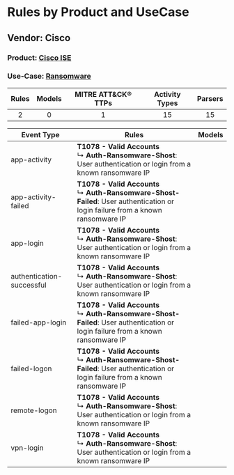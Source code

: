 Rules by Product and UseCase
============================
Vendor: Cisco
-------------
### Product: [Cisco ISE](../ds_cisco_cisco_ise.md)
### Use-Case: [Ransomware](../../../../UseCases/uc_ransomware.md)

| Rules | Models | MITRE ATT&CK® TTPs | Activity Types | Parsers |
|:-----:|:------:|:------------------:|:--------------:|:-------:|
|   2   |   0    |         1          |       15       |   15    |

| Event Type    | Rules    | Models |
| ---- | ---- | ------ |
| app-activity    | <b>T1078 - Valid Accounts</b><br> ↳ <b>Auth-Ransomware-Shost</b>: User authentication or login from a known ransomware IP    |        |
| app-activity-failed       | <b>T1078 - Valid Accounts</b><br> ↳ <b>Auth-Ransomware-Shost-Failed</b>: User authentication or login failure from a known ransomware IP |        |
| app-login    | <b>T1078 - Valid Accounts</b><br> ↳ <b>Auth-Ransomware-Shost</b>: User authentication or login from a known ransomware IP    |        |
| authentication-successful | <b>T1078 - Valid Accounts</b><br> ↳ <b>Auth-Ransomware-Shost</b>: User authentication or login from a known ransomware IP    |        |
| failed-app-login          | <b>T1078 - Valid Accounts</b><br> ↳ <b>Auth-Ransomware-Shost-Failed</b>: User authentication or login failure from a known ransomware IP |        |
| failed-logon    | <b>T1078 - Valid Accounts</b><br> ↳ <b>Auth-Ransomware-Shost-Failed</b>: User authentication or login failure from a known ransomware IP |        |
| remote-logon    | <b>T1078 - Valid Accounts</b><br> ↳ <b>Auth-Ransomware-Shost</b>: User authentication or login from a known ransomware IP    |        |
| vpn-login    | <b>T1078 - Valid Accounts</b><br> ↳ <b>Auth-Ransomware-Shost</b>: User authentication or login from a known ransomware IP    |        |